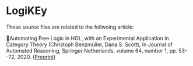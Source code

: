 # LogiKEy
These source files are related to the follwoing article:

Automating Free Logic in HOL, with an Experimental Application in Category Theory (Christoph Benzmüller, Dana S. Scott), In Journal of Automated Reasoning, Springer Netherlands, volume 64, number 1, pp. 53--72, 2020. ([Preprint](http://doi.org/10.13140/RG.2.2.11432.83202))
